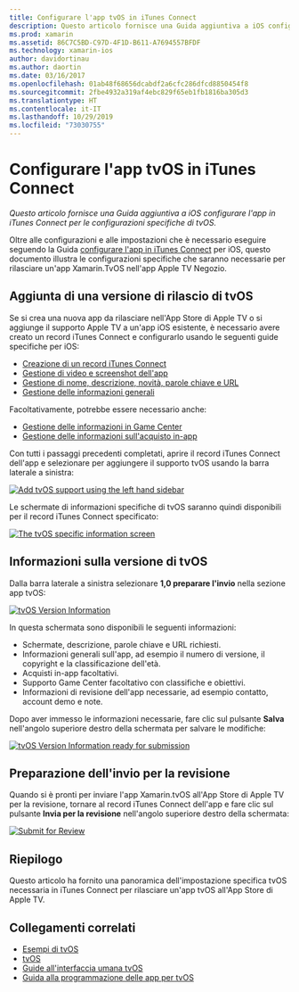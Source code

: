 ```yaml
---
title: Configurare l'app tvOS in iTunes Connect
description: Questo articolo fornisce una Guida aggiuntiva a iOS configurare l'app in iTunes Connect per le configurazioni specifiche di tvOS.
ms.prod: xamarin
ms.assetid: 86C7C5BD-C97D-4F1D-B611-A7694557BFDF
ms.technology: xamarin-ios
author: davidortinau
ms.author: daortin
ms.date: 03/16/2017
ms.openlocfilehash: 01ab48f68656dcabdf2a6cfc286dfcd8850454f8
ms.sourcegitcommit: 2fbe4932a319af4ebc829f65eb1fb1816ba305d3
ms.translationtype: HT
ms.contentlocale: it-IT
ms.lasthandoff: 10/29/2019
ms.locfileid: "73030755"
---
```

# <a name="configure-your-tvos-app-in-itunes-connect"></a>Configurare l'app tvOS in iTunes Connect

_Questo articolo fornisce una Guida aggiuntiva a iOS configurare l'app in iTunes Connect per le configurazioni specifiche di tvOS._

Oltre alle configurazioni e alle impostazioni che è necessario eseguire seguendo la Guida [configurare l'app in iTunes Connect](~/ios/deploy-test/app-distribution/app-store-distribution/itunesconnect.md) per iOS, questo documento illustra le configurazioni specifiche che saranno necessarie per rilasciare un'app Xamarin.TvOS nell'app Apple TV Negozio.

<a name="Adding-a-tvOS-Release-Version" />

## <a name="adding-a-tvos-release-version"></a>Aggiunta di una versione di rilascio di tvOS

Se si crea una nuova app da rilasciare nell'App Store di Apple TV o si aggiunge il supporto Apple TV a un'app iOS esistente, è necessario avere creato un record iTunes Connect e configurarlo usando le seguenti guide specifiche per iOS:

- [Creazione di un record iTunes Connect](~/ios/deploy-test/app-distribution/app-store-distribution/itunesconnect.md#creating)
- [Gestione di video e screenshot dell'app](~/ios/deploy-test/app-distribution/app-store-distribution/itunesconnect.md#managing)
- [Gestione di nome, descrizione, novità, parole chiave e URL](~/ios/deploy-test/app-distribution/app-store-distribution/itunesconnect.md#metadata)
- [Gestione delle informazioni generali](~/ios/deploy-test/app-distribution/app-store-distribution/itunesconnect.md#general)

Facoltativamente, potrebbe essere necessario anche:

- [Gestione delle informazioni in Game Center](~/ios/deploy-test/app-distribution/app-store-distribution/itunesconnect.md#game-center)
- [Gestione delle informazioni sull'acquisto in-app](~/ios/deploy-test/app-distribution/app-store-distribution/itunesconnect.md#iap)

Con tutti i passaggi precedenti completati, aprire il record iTunes Connect dell'app e selezionare per aggiungere il supporto tvOS usando la barra laterale a sinistra:

[![](itunes-connect-images/connect01.png "Add tvOS support using the left hand sidebar")](itunes-connect-images/connect01.png#lightbox)

Le schermate di informazioni specifiche di tvOS saranno quindi disponibili per il record iTunes Connect specificato:

[![](itunes-connect-images/connect02.png "The tvOS specific information screen")](itunes-connect-images/connect02.png#lightbox)

<a name="tvOS-Version-Information" />

## <a name="tvos-version-information"></a>Informazioni sulla versione di tvOS

Dalla barra laterale a sinistra selezionare **1,0 preparare l'invio** nella sezione app tvOS:

[![](itunes-connect-images/connect03.png "tvOS Version Information")](itunes-connect-images/connect03.png#lightbox)

In questa schermata sono disponibili le seguenti informazioni:

- Schermate, descrizione, parole chiave e URL richiesti.
- Informazioni generali sull'app, ad esempio il numero di versione, il copyright e la classificazione dell'età.
- Acquisti in-app facoltativi.
- Supporto Game Center facoltativo con classifiche e obiettivi.
- Informazioni di revisione dell'app necessarie, ad esempio contatto, account demo e note.

Dopo aver immesso le informazioni necessarie, fare clic sul pulsante **Salva** nell'angolo superiore destro della schermata per salvare le modifiche:

[![](itunes-connect-images/connect04.png "tvOS Version Information ready for submission")](itunes-connect-images/connect04.png#lightbox)

<a name="Submitting-for-Review" />

## <a name="preparing-to-submit-for-review"></a>Preparazione dell'invio per la revisione

Quando si è pronti per inviare l'app Xamarin.tvOS all'App Store di Apple TV per la revisione, tornare al record iTunes Connect dell'app e fare clic sul pulsante **Invia per la revisione** nell'angolo superiore destro della schermata:

[![](itunes-connect-images/connect05.png "Submit for Review")](itunes-connect-images/connect05.png#lightbox)

<a name="Summary" />

## <a name="summary"></a>Riepilogo

Questo articolo ha fornito una panoramica dell'impostazione specifica tvOS necessaria in iTunes Connect per rilasciare un'app tvOS all'App Store di Apple TV.

## <a name="related-links"></a>Collegamenti correlati

- [Esempi di tvOS](https://docs.microsoft.com/samples/browse/?products=xamarin&term=Xamarin.iOS+tvOS)
- [tvOS](https://developer.apple.com/tvos/)
- [Guide all'interfaccia umana tvOS](https://developer.apple.com/tvos/human-interface-guidelines/)
- [Guida alla programmazione delle app per tvOS](https://developer.apple.com/library/prerelease/tvos/documentation/General/Conceptual/AppleTV_PG/)
